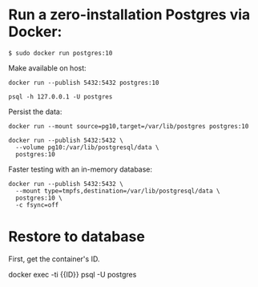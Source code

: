 # Run a zero-installation Postgres via Docker:

```shell
$ sudo docker run postgres:10
```

Make available on host:

```shell
docker run --publish 5432:5432 postgres:10
```

```
psql -h 127.0.0.1 -U postgres
```

Persist the data:

```shell
docker run --mount source=pg10,target=/var/lib/postgres postgres:10
```

```shell
docker run --publish 5432:5432 \
  --volume pg10:/var/lib/postgresql/data \
  postgres:10
```

Faster testing with an in-memory database:

```
docker run --publish 5432:5432 \
  --mount type=tmpfs,destination=/var/lib/postgresql/data \
  postgres:10 \
  -c fsync=off
```

# Restore to database

First, get the container's ID.

docker exec -ti {{ID}} psql -U postgres
